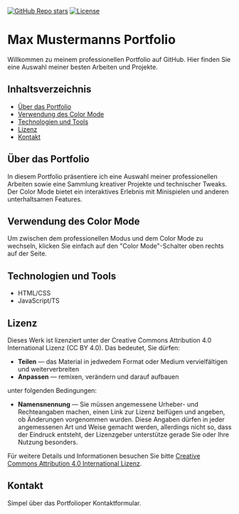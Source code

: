 [![GitHub Repo stars](https://img.shields.io/github/stars/huggingface/diffusers?style=social)](https://github.com/Vasu7389/react-project-ideas/stargazers)
[![License](https://img.shields.io/badge/License-MIT-blue.svg)](LICENSE)

# Max Mustermanns Portfolio

Willkommen zu meinem professionellen Portfolio auf GitHub. Hier finden Sie eine Auswahl meiner besten Arbeiten und Projekte.

## Inhaltsverzeichnis
- [Über das Portfolio](#über-das-portfolio)
- [Verwendung des Color Mode](#verwendung-des-color-mode)
- [Technologien und Tools](#technologien-und-tools)
- [Lizenz](#lizenz)
- [Kontakt](#kontakt)

## Über das Portfolio

In diesem Portfolio präsentiere ich eine Auswahl meiner professionellen Arbeiten sowie eine Sammlung kreativer Projekte und technischer Tweaks. Der Color Mode bietet ein interaktives Erlebnis mit Minispielen und anderen unterhaltsamen Features.

## Verwendung des Color Mode

Um zwischen dem professionellen Modus und dem Color Mode zu wechseln, klicken Sie einfach auf den "Color Mode"-Schalter oben rechts auf der Seite.

## Technologien und Tools

- HTML/CSS
- JavaScript/TS

## Lizenz

Dieses Werk ist lizenziert unter der Creative Commons Attribution 4.0 International Lizenz (CC BY 4.0). Das bedeutet, Sie dürfen:

- **Teilen** — das Material in jedwedem Format oder Medium vervielfältigen und weiterverbreiten
- **Anpassen** — remixen, verändern und darauf aufbauen

unter folgenden Bedingungen:

- **Namensnennung** — Sie müssen angemessene Urheber- und Rechteangaben machen, einen Link zur Lizenz beifügen und angeben, ob Änderungen vorgenommen wurden. Diese Angaben dürfen in jeder angemessenen Art und Weise gemacht werden, allerdings nicht so, dass der Eindruck entsteht, der Lizenzgeber unterstütze gerade Sie oder Ihre Nutzung besonders.

Für weitere Details und Informationen besuchen Sie bitte [Creative Commons Attribution 4.0 International Lizenz](https://creativecommons.org/licenses/by/4.0/).


## Kontakt

Simpel über das Portfolioper Kontaktformular.





